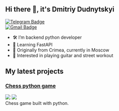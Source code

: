 ## Hi there 👋, it's Dmitriy Dudnytskyi

[![Telegram Badge](https://img.shields.io/badge/-ddncky-blue?style=social&logo=telegram&link=https://t.me/ddncky)](https://t.me/ddncky)<br>
[![Gmail Badge](https://img.shields.io/badge/-montekristo705@gmail.com-c14438?style=flat&logo=Gmail&logoColor=white&link=mailto:montekristo705@gmail.com)](mailto:montekristo705@gmail.com) <p align='left'>

- 🛠 I’m backend python developer
- 📖 Learning FastAPI
- 🌊 Originally from Crimea, currently in Moscow
- 🎵 Interested in playing guitar and street workout

## My latest projects
### [Chess python game](https://github.com/ddncky/chess_project)
![](https://img.shields.io/badge/python-3.10-blue) ![](https://img.shields.io/badge/pygame-2.3.0-blue) <br>
Chess game built with python.
